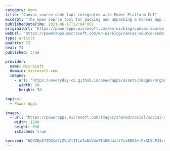 ```yaml
---
category: news
title: "Canvas source code tool integrated with Power Platform CLI"
excerpt: "The open source tool for packing and unpacking a Canvas app is now available in preview through the Power Platform Command Line interface.  "
publishedDateTime: 2021-06-17T12:04:00Z
originalUrl: "https://powerapps.microsoft.com/en-us/blog/canvas-source-code-tool-integrated-with-power-platform-cli/"
webUrl: "https://powerapps.microsoft.com/en-us/blog/canvas-source-code-tool-integrated-with-power-platform-cli/"
type: article
quality: 72
heat: 74
published: true

provider:
  name: Microsoft
  domain: microsoft.com
  images:
    - url: "https://everyday-cc.github.io/powerapps/assets/images/organizations/microsoft.com-50x50.jpg"
      width: 50
      height: 50

topics:
  - Power Apps

images:
  - url: "https://powerapps.microsoft.com/images/shared/social/social-share-post-ignite.png"
    width: 1200
    height: 630
    isCached: true

secured: "6Q3ZEp57Z9Zsd7zZVuItITzoTuDxV4m7T4G0d4zttTzv8GGS+lFxXL5uPZ4rrHdL/VsPlMo/YH4WX+6oIvYEx9fZoFHX2OYwvg2QOxucVpxUA0G9fBEvAnOb3yb+vaceOXfSte/aMkim9zdiobfUycbpC+iH947jZ4tFKC/aWn0DntjXSYz0Q3pnLXU9c9SJzrVSxqmahUuVzof7swC2TneFJoMZ2vFPpOFn4IJmeHrErTI8yE7kont6KF9KjkBt+Ciom6ilGNDLgaPz8flA3dFEW6PfI5SFDLAGgwXlA0mHdHWnFnzo5S0+0uEyx2s2K2RmsR3XVr7pLBcauAKlLJ0b4Y3CbG+weJ0cwTErsC0=;iF9Q8wTq+eo0xD9xGyyeYw=="
---
```


